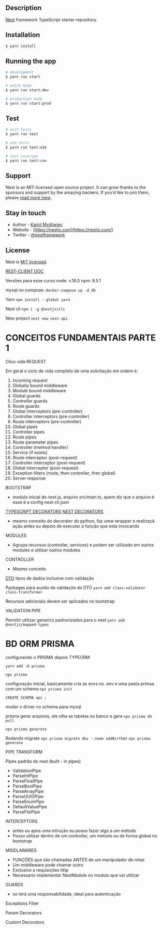 ## Description

[Nest](https://github.com/nestjs/nest) framework TypeScript starter repository.

## Installation

```bash
$ yarn install
```

## Running the app

```bash
# development
$ yarn run start

# watch mode
$ yarn run start:dev

# production mode
$ yarn run start:prod
```

## Test

```bash
# unit tests
$ yarn run test

# e2e tests
$ yarn run test:e2e

# test coverage
$ yarn run test:cov
```

## Support

Nest is an MIT-licensed open source project. It can grow thanks to the sponsors and support by the amazing backers. If you'd like to join them, please [read more here](https://docs.nestjs.com/support).

## Stay in touch

- Author - [Kamil Myśliwiec](https://kamilmysliwiec.com)
- Website - [https://nestjs.com](https://nestjs.com/)
- Twitter - [@nestframework](https://twitter.com/nestframework)

## License

Nest is [MIT licensed](LICENSE).

[REST-CLIENT DOC](https://marketplace.visualstudio.com/items?itemName=humao.rest-client)

Versões para esse curso
node: v.18.0
npm: 9.5.1

mysql no compose:
`docker-compose up -d db`

Yarn
`npm install --global yarn`

Nest cli
`npm i -g @nestjs/cli`

New project
`nest new nest-api`

# CONCEITOS FUNDAMENTAIS PARTE 1

Clico vida REQUEST

Em geral o ciclo de vida completo de uma solicitação em ordem é:

1. Incoming request
2. Globally bound middleware
3. Module bound middleware
4. Global guards
5. Controller guards
6. Route guards
7. Global interceptors (pre-controller)
8. Controller interceptors (pre-controller)
9. Route interceptors (pre-controller)
10. Global pipes
11. Controller pipes
12. Route pipes
13. Route parameter pipes
14. Controller (method handler)
15. Service (if exists)
16. Route interceptor (post-request)
17. Controller interceptor (post-request)
18. Global interceptor (post-request)
19. Exception filters (route, then controller, then global)
20. Server response

BOOTSTRAP

- modulo inicial do nest.js, arquivo src/main.ts, quem diz que o arquivo é esse é a config nest-cli.json

[TYPESCRIPT DECORATORS](https://www.typescriptlang.org/docs/handbook/decorators.html)
[NEST DECORATORS](https://docs.nestjs.com/openapi/decorators)

- mesmo conceito do decorator do python, faz umw wrapper e realizaçã ação antes ou depois de executar a função que esta invocando

MODULES

- Agrupa recursos (controller, services) e podem ser utilizado em outros modules e utilizar outros modules

CONTROLLER

- Mesmo conceito

[DTO](https://github.com/typestack/class-validator#validation-decorators)
tipos de dados inclusive com validação

Packages para auxilio de validaçõe do DTO
`yarn add class-validator class-transformer`

Recursos adicionais devem ser aplicados no bootstrap

VALIDATION PIPE

Permitir utilizar generics padronizados para o nest
`yarn add @nestjs/mapped-types`

# BD ORM PRISMA

configurando o PRISMA depois TYPEORM

`yarn add -D prisma`

`npx prisma`

configuração inicial, basicamente cria as envs no .env e uma pasta primsa com um schema
`npx prisma init`

`CREATE SCHEMA api ;`

mudar o driver no schema para mysql

prisma gerar arquivos, ele olha as tabelas no banco e gera
`npx prisma db pull`

`npx prisma generate`

Rodando migrate
`npx prisma migrate dev --name addBirthAt`
`npx prisma generate`

PIPE TRANSFORM

Pipes padrão do nest (built - in pipes)

- ValidationPipe
- ParseIntPipe
- ParseFloatPipe
- ParseBoolPipe
- ParseArrayPipe
- ParseUUIDPipe
- ParseEnumPipe
- DefaultValuePipe
- ParseFilePipe

INTERCEPTORS

- antes ou apos uma intrução eu posso fazer algo a um método
- Posso utilizar dentro de um controller, um metodo ou de forma global no bootstrap

MIDDLAWARES

- FUNÇÕES que são chamadas ANTES de um manipulador de rotas
- Um middleware pode chamar outro
- Exclusivo a requisições http
- Necessario implementar NestModule no modulo que vai utilizar

GUARDS

- so terá uma responsabilidade, ideal para autenticação

Exceptions Filter

Param Decorators

Custom Decorators

